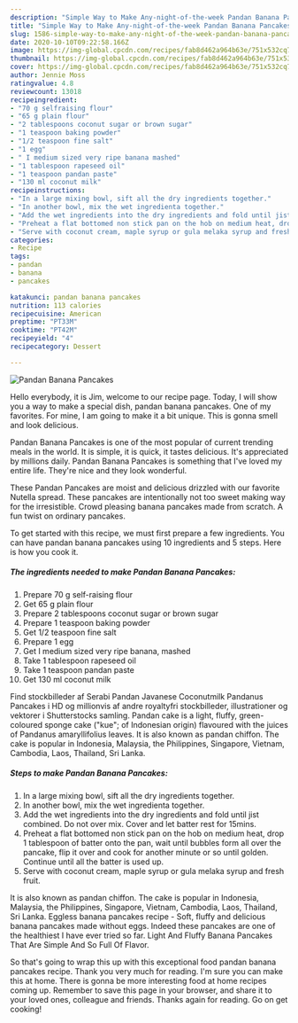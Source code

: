 ```yaml
---
description: "Simple Way to Make Any-night-of-the-week Pandan Banana Pancakes"
title: "Simple Way to Make Any-night-of-the-week Pandan Banana Pancakes"
slug: 1586-simple-way-to-make-any-night-of-the-week-pandan-banana-pancakes
date: 2020-10-10T09:22:58.166Z
image: https://img-global.cpcdn.com/recipes/fab8d462a964b63e/751x532cq70/pandan-banana-pancakes-recipe-main-photo.jpg
thumbnail: https://img-global.cpcdn.com/recipes/fab8d462a964b63e/751x532cq70/pandan-banana-pancakes-recipe-main-photo.jpg
cover: https://img-global.cpcdn.com/recipes/fab8d462a964b63e/751x532cq70/pandan-banana-pancakes-recipe-main-photo.jpg
author: Jennie Moss
ratingvalue: 4.8
reviewcount: 13018
recipeingredient:
- "70 g selfraising flour"
- "65 g plain flour"
- "2 tablespoons coconut sugar or brown sugar"
- "1 teaspoon baking powder"
- "1/2 teaspoon fine salt"
- "1 egg"
- " I medium sized very ripe banana mashed"
- "1 tablespoon rapeseed oil"
- "1 teaspoon pandan paste"
- "130 ml coconut milk"
recipeinstructions:
- "In a large mixing bowl, sift all the dry ingredients together."
- "In another bowl, mix the wet ingredienta together."
- "Add the wet ingredients into the dry ingredients and fold until jist combined. Do not over mix. Cover and let batter rest for 15mins."
- "Preheat a flat bottomed non stick pan on the hob on medium heat, drop 1 tablespoon of batter onto the pan, wait until bubbles form all over the pancake, flip it over and cook for another minute or so until golden. Continue until all the batter is used up."
- "Serve with coconut cream, maple syrup or gula melaka syrup and fresh fruit."
categories:
- Recipe
tags:
- pandan
- banana
- pancakes

katakunci: pandan banana pancakes 
nutrition: 113 calories
recipecuisine: American
preptime: "PT33M"
cooktime: "PT42M"
recipeyield: "4"
recipecategory: Dessert

---
```



![Pandan Banana Pancakes](https://img-global.cpcdn.com/recipes/fab8d462a964b63e/751x532cq70/pandan-banana-pancakes-recipe-main-photo.jpg)

Hello everybody, it is Jim, welcome to our recipe page. Today, I will show you a way to make a special dish, pandan banana pancakes. One of my favorites. For mine, I am going to make it a bit unique. This is gonna smell and look delicious.

Pandan Banana Pancakes is one of the most popular of current trending meals in the world. It is simple, it is quick, it tastes delicious. It's appreciated by millions daily. Pandan Banana Pancakes is something that I've loved my entire life. They're nice and they look wonderful.

These Pandan Pancakes are moist and delicious drizzled with our favorite Nutella spread. These pancakes are intentionally not too sweet making way for the irresistible. Crowd pleasing banana pancakes made from scratch. A fun twist on ordinary pancakes.


To get started with this recipe, we must first prepare a few ingredients. You can have pandan banana pancakes using 10 ingredients and 5 steps. Here is how you cook it.

<!--inarticleads1-->

##### The ingredients needed to make Pandan Banana Pancakes:

1. Prepare 70 g self-raising flour
1. Get 65 g plain flour
1. Prepare 2 tablespoons coconut sugar or brown sugar
1. Prepare 1 teaspoon baking powder
1. Get 1/2 teaspoon fine salt
1. Prepare 1 egg
1. Get  I medium sized very ripe banana, mashed
1. Take 1 tablespoon rapeseed oil
1. Take 1 teaspoon pandan paste
1. Get 130 ml coconut milk


Find stockbilleder af Serabi Pandan Javanese Coconutmilk Pandanus Pancakes i HD og millionvis af andre royaltyfri stockbilleder, illustrationer og vektorer i Shutterstocks samling. Pandan cake is a light, fluffy, green-coloured sponge cake (&#34;kue&#34;; of Indonesian origin) flavoured with the juices of Pandanus amaryllifolius leaves. It is also known as pandan chiffon. The cake is popular in Indonesia, Malaysia, the Philippines, Singapore, Vietnam, Cambodia, Laos, Thailand, Sri Lanka. 

<!--inarticleads2-->

##### Steps to make Pandan Banana Pancakes:

1. In a large mixing bowl, sift all the dry ingredients together.
1. In another bowl, mix the wet ingredienta together.
1. Add the wet ingredients into the dry ingredients and fold until jist combined. Do not over mix. Cover and let batter rest for 15mins.
1. Preheat a flat bottomed non stick pan on the hob on medium heat, drop 1 tablespoon of batter onto the pan, wait until bubbles form all over the pancake, flip it over and cook for another minute or so until golden. Continue until all the batter is used up.
1. Serve with coconut cream, maple syrup or gula melaka syrup and fresh fruit.


It is also known as pandan chiffon. The cake is popular in Indonesia, Malaysia, the Philippines, Singapore, Vietnam, Cambodia, Laos, Thailand, Sri Lanka. Eggless banana pancakes recipe - Soft, fluffy and delicious banana pancakes made without eggs. Indeed these pancakes are one of the healthiest I have ever tried so far. Light And Fluffy Banana Pancakes That Are Simple And So Full Of Flavor. 

So that's going to wrap this up with this exceptional food pandan banana pancakes recipe. Thank you very much for reading. I'm sure you can make this at home. There is gonna be more interesting food at home recipes coming up. Remember to save this page in your browser, and share it to your loved ones, colleague and friends. Thanks again for reading. Go on get cooking!
